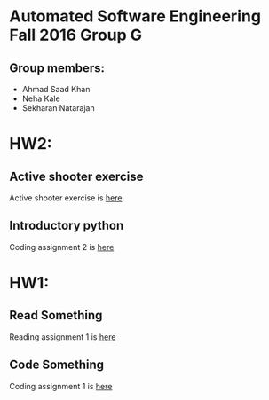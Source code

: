 # Automated Software Engineering Fall 2016 Group G
## Group members:

* Ahmad Saad Khan
* Neha Kale
* Sekharan Natarajan

# HW2:
## Active shooter exercise
Active shooter exercise is [here](https://github.com/akhan7/fss16groupG/blob/master/etc/Active_Shooter.md)

## Introductory python
Coding assignment 2 is [here](https://github.com/akhan7/fss16groupG/tree/master/code/2)

# HW1:
## Read Something
Reading assignment 1 is [here](https://github.com/akhan7/fss16groupG/blob/master/read/1/README.md)

## Code Something
Coding assignment 1 is [here](https://github.com/akhan7/fss16groupG/tree/master/code/1)

